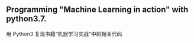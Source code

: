 Programming "Machine Learning in action" with python3.7.
-----------------------------------------------
用 Python3 复现书籍“机器学习实战”中的相关代码

